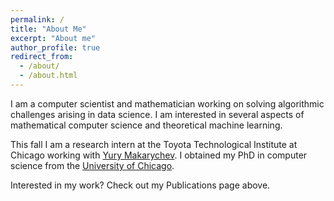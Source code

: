 ```yaml
---
permalink: /
title: "About Me"
excerpt: "About me"
author_profile: true
redirect_from:
  - /about/
  - /about.html
---
```


I am a computer scientist and mathematician working on solving algorithmic challenges arising in data science. I am interested in several aspects of mathematical computer science and theoretical machine learning.

This fall I am a research intern at the Toyota Technological Institute at Chicago working with [Yury Makarychev](https://home.ttic.edu/~yury/). I obtained my PhD in computer science from the [University of Chicago](https://www.uchicago.edu/). 

Interested in my work? Check out my Publications page above.

<!--I am a PhD candidate in the department of Computer Science at the [University of Chicago](https://www.uchicago.edu/), working on designing algorithms for problems arising in Data Science. I am interested in several aspects of Mathematical Computer Science and Theoretical Machine Learning.-->

<!--I am lucky to be mentored by [Yury Makarychev](https://home.ttic.edu/~yury/), [Lorenzo Orecchia](https://www.orecchia.net), and [Ali Vakilian](http://www.mit.edu/~vakilian/).-->
<!--

-->